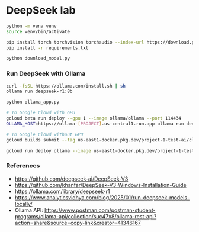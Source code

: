 # DeepSeek lab

```sh
python -m venv venv
source venv/bin/activate

pip install torch torchvision torchaudio --index-url https://download.pytorch.org/whl/cu118
pip install -r requirements.txt

python download_model.py
```


### Run DeepSeek with Ollama
```sh
curl -fsSL https://ollama.com/install.sh | sh
ollama run deepseek-r1:8b

python ollama_app.py

# In Google Cloud with GPU
gcloud beta run deploy --gpu 1 --image ollama/ollama --port 114434
OLLAMA_HOST=https://ollama-[PROJECT].us-central1.run.app ollama run deepseek-r1:8b

# In Google Cloud without GPU
gcloud builds submit --tag us-east1-docker.pkg.dev/project-1-test-ai/cloud-run-source-deploy/ollama --machine-type e2-highcpu-32

gcloud run deploy ollama --image us-east1-docker.pkg.dev/project-1-test-ai/cloud-run-source-deploy/ollama --region us-central1 --concurrency 4 --cpu 8 --set-env-vars OLLAMA_NUM_PARALLEL=4 --max-instances 7 --memory 32Gi --allow-unauthenticated --no-cpu-throttling --service-account 570351480416-compute@developer.gserviceaccount.com --timeout=600
```

### References
- https://github.com/deepseek-ai/DeepSeek-V3
- https://github.com/khanfar/DeepSeek-V3-Windows-Installation-Guide
- https://ollama.com/library/deepseek-r1
- https://www.analyticsvidhya.com/blog/2025/01/run-deepseek-models-locally/
- Ollama API: https://www.postman.com/postman-student-programs/ollama-api/collection/suc47x8/ollama-rest-api?action=share&source=copy-link&creator=41346167


